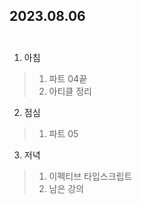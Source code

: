## 2023.08.06<br/><br/>

1. 아침
>1. 파트 04끝
>2. 아티클 정리

2. 점심
>1. 파트 05

3. 저녁
>1. 이펙티브 타입스크립트
>2. 남은 강의